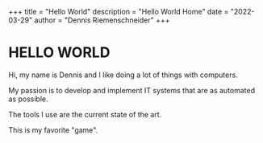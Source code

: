 +++
title = "Hello World"
description = "Hello World Home"
date = "2022-03-29"
author = "Dennis Riemenschneider"
+++

# HELLO WORLD

Hi, my name is Dennis and I like doing a lot of things with computers.

My passion is to develop and implement IT systems that are as automated as possible.

The tools I use are the current state of the art.

This is my favorite "game".
